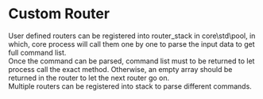# Custom Router

User defined routers can be registered into router_stack in core\std\pool, in which, core process will call them one by one to parse the input data to get full command list.  
Once the command can be parsed, command list must to be returned to let process call the exact method. Otherwise, an empty array should be returned in the router to let the next router go on.  
Multiple routers can be registered into stack to parse different commands.